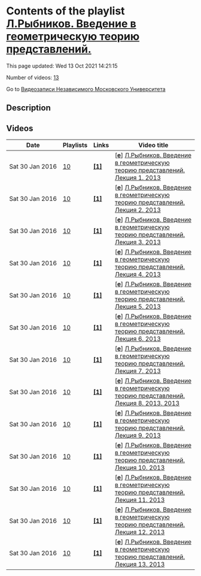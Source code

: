 # Contents of the playlist [Л.Рыбников. Введение в геометрическую теорию представлений.](https://www.youtube.com/playlist?list=PLp9ABVh6_x4EMEr37PtiyHftDCaB2tlrz)

This page updated: Wed 13 Oct 2021 14:21:15

Number of videos: [13](#videos)

Go to [Видеозаписи Независимого Московского Университета](../README.md)

## Description



## Videos

|Date|Playlists|Links|Video title|
|---|---|---|---|
| Sat&nbsp;30&nbsp;Jan&nbsp;2016 | [10](../playlists/10 "Л.Рыбников. Введение в геометрическую теорию представлений.") | [**[1]**](http://ium.mccme.ru/s13/rybnikov.html) | [[**e**](https://studio.youtube.com/video/fCAZtqDsQP0/edit "Edit")] [Л.Рыбников. Введение в геометрическую теорию представлений. Лекция 1. 2013](https://www.youtube.com/watch?v=fCAZtqDsQP0&list=PLp9ABVh6_x4EMEr37PtiyHftDCaB2tlrz "Введение в геометрическую теорию представлений. Лекция 1. &#013;Спецкурс рекомендован для 2-5 курса.&#013;Независимый Московский Университет &#013;Москва, Большой Власьевский пер., 11, 303, 12 февраля 2013, 19:20&#013;Подробнее о курсе: http://ium.mccme.ru/s13/rybnikov.html") |
| Sat&nbsp;30&nbsp;Jan&nbsp;2016 | [10](../playlists/10 "Л.Рыбников. Введение в геометрическую теорию представлений.") | [**[1]**](http://ium.mccme.ru/s13/rybnikov.html) | [[**e**](https://studio.youtube.com/video/t_CrgJKoBoU/edit "Edit")] [Л.Рыбников. Введение в геометрическую теорию представлений. Лекция 2. 2013](https://www.youtube.com/watch?v=t_CrgJKoBoU&list=PLp9ABVh6_x4EMEr37PtiyHftDCaB2tlrz "Введение в геометрическую теорию представлений. Лекция 2. &#013;Спецкурс рекомендован для 2-5 курса.&#013;Независимый Московский Университет &#013;Москва, Большой Власьевский пер., 11, 303, 19 февраля 2013, 19:20&#013;Подробнее о курсе: http://ium.mccme.ru/s13/rybnikov.html") |
| Sat&nbsp;30&nbsp;Jan&nbsp;2016 | [10](../playlists/10 "Л.Рыбников. Введение в геометрическую теорию представлений.") | [**[1]**](http://ium.mccme.ru/s13/rybnikov.html) | [[**e**](https://studio.youtube.com/video/WRaOn1786Ro/edit "Edit")] [Л.Рыбников. Введение в геометрическую теорию представлений. Лекция 3. 2013](https://www.youtube.com/watch?v=WRaOn1786Ro&list=PLp9ABVh6_x4EMEr37PtiyHftDCaB2tlrz "Введение в геометрическую теорию представлений. Лекция 3. &#013;Спецкурс рекомендован для 2-5 курса.&#013;Независимый Московский Университет &#013;Москва, Большой Власьевский пер., 11, 303, 26 февраля 2013, 19:20&#013;Подробнее о курсе: http://ium.mccme.ru/s13/rybnikov.html") |
| Sat&nbsp;30&nbsp;Jan&nbsp;2016 | [10](../playlists/10 "Л.Рыбников. Введение в геометрическую теорию представлений.") | [**[1]**](http://ium.mccme.ru/s13/rybnikov.html) | [[**e**](https://studio.youtube.com/video/fYzpVcUGsF0/edit "Edit")] [Л.Рыбников. Введение в геометрическую теорию представлений. Лекция 4. 2013](https://www.youtube.com/watch?v=fYzpVcUGsF0&list=PLp9ABVh6_x4EMEr37PtiyHftDCaB2tlrz "Введение в геометрическую теорию представлений. Лекция 4. &#013;Спецкурс рекомендован для 2-5 курса.&#013;Независимый Московский Университет &#013;Москва, Большой Власьевский пер., 11, 303, 5 марта 2013, 19:20&#013;Подробнее о курсе: http://ium.mccme.ru/s13/rybnikov.html") |
| Sat&nbsp;30&nbsp;Jan&nbsp;2016 | [10](../playlists/10 "Л.Рыбников. Введение в геометрическую теорию представлений.") | [**[1]**](http://ium.mccme.ru/s13/rybnikov.html) | [[**e**](https://studio.youtube.com/video/oEpg1wBP5VY/edit "Edit")] [Л.Рыбников. Введение в геометрическую теорию представлений. Лекция 5. 2013](https://www.youtube.com/watch?v=oEpg1wBP5VY&list=PLp9ABVh6_x4EMEr37PtiyHftDCaB2tlrz "Введение в геометрическую теорию представлений. Лекция 5. &#013;Спецкурс рекомендован для 2-5 курса.&#013;Независимый Московский Университет &#013;Москва, Большой Власьевский пер., 11, 303, 12 марта 2013, 19:20&#013;Подробнее о курсе: http://ium.mccme.ru/s13/rybnikov.html") |
| Sat&nbsp;30&nbsp;Jan&nbsp;2016 | [10](../playlists/10 "Л.Рыбников. Введение в геометрическую теорию представлений.") | [**[1]**](http://ium.mccme.ru/s13/rybnikov.html) | [[**e**](https://studio.youtube.com/video/ZphNdRi7VhY/edit "Edit")] [Л.Рыбников. Введение в геометрическую теорию представлений. Лекция 6. 2013](https://www.youtube.com/watch?v=ZphNdRi7VhY&list=PLp9ABVh6_x4EMEr37PtiyHftDCaB2tlrz "Введение в геометрическую теорию представлений. Лекция 6. &#013;Спецкурс рекомендован для 2-5 курса.&#013;Независимый Московский Университет &#013;Москва, Большой Власьевский пер., 11, 303, 19 марта 2013, 19:20&#013;Подробнее о курсе: http://ium.mccme.ru/s13/rybnikov.html") |
| Sat&nbsp;30&nbsp;Jan&nbsp;2016 | [10](../playlists/10 "Л.Рыбников. Введение в геометрическую теорию представлений.") | [**[1]**](http://ium.mccme.ru/s13/rybnikov.html) | [[**e**](https://studio.youtube.com/video/ItrpfejovHg/edit "Edit")] [Л.Рыбников. Введение в геометрическую теорию представлений. Лекция 7. 2013](https://www.youtube.com/watch?v=ItrpfejovHg&list=PLp9ABVh6_x4EMEr37PtiyHftDCaB2tlrz "Введение в геометрическую теорию представлений. Лекция 7. &#013;Спецкурс рекомендован для 2-5 курса.&#013;Независимый Московский Университет &#013;Москва, Большой Власьевский пер., 11, 303, 26 марта 2013, 19:20&#013;Подробнее о курсе: http://ium.mccme.ru/s13/rybnikov.html") |
| Sat&nbsp;30&nbsp;Jan&nbsp;2016 | [10](../playlists/10 "Л.Рыбников. Введение в геометрическую теорию представлений.") | [**[1]**](http://ium.mccme.ru/s13/rybnikov.html) | [[**e**](https://studio.youtube.com/video/tqXnj8OfwGg/edit "Edit")] [Л.Рыбников. Введение в геометрическую теорию представлений. Лекция 8. 2013. 2013](https://www.youtube.com/watch?v=tqXnj8OfwGg&list=PLp9ABVh6_x4EMEr37PtiyHftDCaB2tlrz "Введение в геометрическую теорию представлений. Лекция 8. &#013;Спецкурс рекомендован для 2-5 курса.&#013;Независимый Московский Университет &#013;Москва, Большой Власьевский пер., 11, 303, 2 апреля 2013, 19:20&#013;Подробнее о курсе: http://ium.mccme.ru/s13/rybnikov.html") |
| Sat&nbsp;30&nbsp;Jan&nbsp;2016 | [10](../playlists/10 "Л.Рыбников. Введение в геометрическую теорию представлений.") | [**[1]**](http://ium.mccme.ru/s13/rybnikov.html) | [[**e**](https://studio.youtube.com/video/p_YgqLMf8uM/edit "Edit")] [Л.Рыбников. Введение в геометрическую теорию представлений. Лекция 9. 2013](https://www.youtube.com/watch?v=p_YgqLMf8uM&list=PLp9ABVh6_x4EMEr37PtiyHftDCaB2tlrz "Введение в геометрическую теорию представлений. Лекция 9. &#013;Спецкурс рекомендован для 2-5 курса.&#013;Независимый Московский Университет &#013;Москва, Большой Власьевский пер., 11, 303, 9 апреля 2013, 19:20&#013;Подробнее о курсе: http://ium.mccme.ru/s13/rybnikov.html") |
| Sat&nbsp;30&nbsp;Jan&nbsp;2016 | [10](../playlists/10 "Л.Рыбников. Введение в геометрическую теорию представлений.") | [**[1]**](http://ium.mccme.ru/s13/rybnikov.html) | [[**e**](https://studio.youtube.com/video/3w01Bil-vWk/edit "Edit")] [Л.Рыбников. Введение в геометрическую теорию представлений. Лекция 10. 2013](https://www.youtube.com/watch?v=3w01Bil-vWk&list=PLp9ABVh6_x4EMEr37PtiyHftDCaB2tlrz "Введение в геометрическую теорию представлений. Лекция 10. &#013;Спецкурс рекомендован для 2-5 курса.&#013;Независимый Московский Университет &#013;Москва, Большой Власьевский пер., 11, 303, 16 апреля 2013, 19:20&#013;Подробнее о курсе: http://ium.mccme.ru/s13/rybnikov.html") |
| Sat&nbsp;30&nbsp;Jan&nbsp;2016 | [10](../playlists/10 "Л.Рыбников. Введение в геометрическую теорию представлений.") | [**[1]**](http://ium.mccme.ru/s13/rybnikov.html) | [[**e**](https://studio.youtube.com/video/LIc96uV-K94/edit "Edit")] [Л.Рыбников. Введение в геометрическую теорию представлений. Лекция 11. 2013](https://www.youtube.com/watch?v=LIc96uV-K94&list=PLp9ABVh6_x4EMEr37PtiyHftDCaB2tlrz "Введение в геометрическую теорию представлений. Лекция 11. &#013;Спецкурс рекомендован для 2-5 курса.&#013;Независимый Московский Университет &#013;Москва, Большой Власьевский пер., 11, 303, 23 апреля 2013, 19:20&#013;Подробнее о курсе: http://ium.mccme.ru/s13/rybnikov.html") |
| Sat&nbsp;30&nbsp;Jan&nbsp;2016 | [10](../playlists/10 "Л.Рыбников. Введение в геометрическую теорию представлений.") | [**[1]**](http://ium.mccme.ru/s13/rybnikov.html) | [[**e**](https://studio.youtube.com/video/bUoL_4RpmtI/edit "Edit")] [Л.Рыбников. Введение в геометрическую теорию представлений. Лекция 12. 2013](https://www.youtube.com/watch?v=bUoL_4RpmtI&list=PLp9ABVh6_x4EMEr37PtiyHftDCaB2tlrz "Введение в геометрическую теорию представлений. Лекция 12. &#013;Спецкурс рекомендован для 2-5 курса.&#013;Независимый Московский Университет &#013;Москва, Большой Власьевский пер., 11, 303, 14 мая 2013, 19:20&#013;Подробнее о курсе: http://ium.mccme.ru/s13/rybnikov.html") |
| Sat&nbsp;30&nbsp;Jan&nbsp;2016 | [10](../playlists/10 "Л.Рыбников. Введение в геометрическую теорию представлений.") | [**[1]**](http://ium.mccme.ru/s13/rybnikov.html) | [[**e**](https://studio.youtube.com/video/X84KjD4KVFw/edit "Edit")] [Л.Рыбников. Введение в геометрическую теорию представлений. Лекция 13. 2013](https://www.youtube.com/watch?v=X84KjD4KVFw&list=PLp9ABVh6_x4EMEr37PtiyHftDCaB2tlrz "Введение в геометрическую теорию представлений. Лекция 13. &#013;Спецкурс рекомендован для 2-5 курса.&#013;Независимый Московский Университет &#013;Москва, Большой Власьевский пер., 11, 303, 21 маяя 2013, 19:20&#013;Подробнее о курсе: http://ium.mccme.ru/s13/rybnikov.html") |

